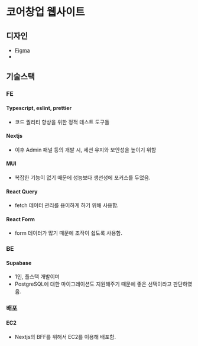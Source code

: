 # 코어창업 웹사이트

## 디자인 
- [Figma](https://www.figma.com/file/jrU15eXwfCea7TSMY1uzz2/Core-Point-1%EC%B0%A8-%EB%94%94%EC%9E%90%EC%9D%B8?type=design&node-id=13%3A2173&mode=design&t=FPkR1UbAbt51x4iY-1)
- 

## 기술스택
### FE
#### Typescript, eslint, prettier
- 코드 퀄리티 향상을 위한 정적 테스트 도구들

#### Nextjs
- 이후 Admin 패널 등의 개발 시, 세션 유지와 보안성을 높이기 위함

#### MUI
- 복잡한 기능이 없기 때문에 성능보다 생선성에 포커스를 두었음.

#### React Query
- fetch 데이터 관리를 용이하게 하기 위해 사용함.

#### React Form
- form 데이터가 많기 때문에 조작이 쉽도록 사용함.

### BE
#### Supabase
- 1인, 풀스택 개발이며 
- PostgreSQL에 대한 마이그레이션도 지원해주기 때문에 좋은 선택이라고 판단하였음.

### 배포 
#### EC2
- Nextjs의 BFF를 위해서 EC2를 이용해 배포함.